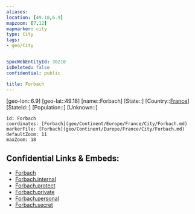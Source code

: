 ```yaml
---
aliases: 
location: [49.18,6.9]
mapzoom: [7,12] 
mapmarker: city 
type: City
tags:
- geo/City


SpocWebEntityId: 30210
isDeleted: false
confidential: public

title: Forbach
---
```

[geo-lon::6.9]
[geo-lat::49.18]
[name::Forbach]
[State::]
[Country::[France](geo/Continent/Europe/France.md)]
[StateId::]
[Population::]
[Unknown::]


```leaflet
id: Forbach
coordinates: [Forbach](geo/Continent/Europe/France/City/Forbach.md)
markerFile: [Forbach](geo/Continent/Europe/France/City/Forbach.md)
defaultZoom: 11 
maxZoom: 18
```


## Confidential Links & Embeds: 
- [Forbach](../../../../../../_public/geo/Continent/Europe/France/City/Forbach.md) 
- [Forbach.internal](../../../../../../_internal/geo/Continent/Europe/France/City/Forbach.internal.md) 
- [Forbach.protect](../../../../../../_protect/geo/Continent/Europe/France/City/Forbach.protect.md) 
- [Forbach.private](../../../../../../_private/geo/Continent/Europe/France/City/Forbach.private.md) 
- [Forbach.personal](../../../../../../_personal/geo/Continent/Europe/France/City/Forbach.personal.md) 
- [Forbach.secret](../../../../../../_secret/geo/Continent/Europe/France/City/Forbach.secret.md) 
